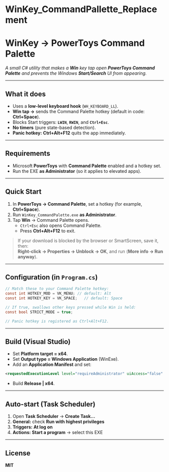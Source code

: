 # WinKey\_CommandPallette\_Replacement



# WinKey → PowerToys Command Palette

*A small C# utility that makes a **Win** key tap open **PowerToys Command Palette** and prevents the Windows **Start/Search** UI from appearing.*

---

## **What it does**
- Uses a **low-level keyboard hook** (`WH_KEYBOARD_LL`).
- **Win tap →** sends the Command Palette hotkey (default in code: **Ctrl+Space**).
- Blocks Start triggers: **`LWIN`**, **`RWIN`**, and **`Ctrl+Esc`**.
- **No timers** (pure state-based detection).
- **Panic hotkey:** **Ctrl+Alt+F12** quits the app immediately.

---

## **Requirements**
- Microsoft **PowerToys** with **Command Palette** enabled and a hotkey set.
- Run the EXE **as Administrator** (so it applies to elevated apps).

---

## **Quick Start**
1. In **PowerToys → Command Palette**, set a hotkey (for example, **Ctrl+Space**).
2. Run `WinKey_CommandPalette.exe` **as Administrator**.
3. Tap **Win** → Command Palette opens.  
   - `Ctrl+Esc` also opens Command Palette.  
   - Press **Ctrl+Alt+F12** to exit.

> If your download is blocked by the browser or SmartScreen, save it, then:  
> **Right-click → Properties → Unblock → OK**, and run (**More info → Run anyway**).

---

## **Configuration (in `Program.cs`)**
```csharp
// Match these to your Command Palette hotkey:
const int HOTKEY_MOD = VK_MENU; // default: Alt
const int HOTKEY_KEY = VK_SPACE;   // default: Space

// If true, swallows other keys pressed while Win is held:
const bool STRICT_MODE = true;

// Panic hotkey is registered as Ctrl+Alt+F12.
```

---

## **Build (Visual Studio)**
- Set **Platform target = x64**.
- Set **Output type = Windows Application** (WinExe).
- Add an **Application Manifest** and set:
```xml
<requestedExecutionLevel level="requireAdministrator" uiAccess="false" />
```
- Build **Release | x64**.

---

## **Auto-start (Task Scheduler)**
1. Open **Task Scheduler** → **Create Task…**
2. **General:** check **Run with highest privileges**
3. **Triggers:** **At log on**
4. **Actions:** **Start a program** → select this EXE

---

## **License**
**MIT**
